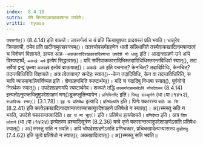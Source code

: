 ```yaml
---
index:  8.4.18
sutra:  शेषे विभाषाऽकखादावषान्त उपदेशे।
vritti:  nyasa
---
```


`उपसर्गात्()` (8.4.14) इति वत्र्तते। उपसर्गत्वं च यं प्रति क्रियायुक्ताः प्रादयस्तं प्रति भवति। धातुरेव क्रियावची, तमेव प्रति प्रादीनामुपसरग्त्वम्()। ततश्चोपसर्गग्रहणेन धातौ सन्निधापिते तस्यैवाकखादित्वमषान्तत्वं च विशेषणं विज्ञायते, इत्यत आह--`अककारादिरखकारादिरषान्त उपदेशे यो धातुः` इति। आद्यन्तग्रहणे उभे अपि विस्पष्टार्थे; `अकखे अषे` इत्येषं सिद्धत्वात्()। यदि सर्वैरेवाककारादिभिस्तदादिधिधिस्तदन्तविधिर्वा स्यात्(), तदा सर्वेषां द्वन्द्वं कृत्वा `अकखषे` इत्येवं ब्राऊयात्()। `अकखे अषे` इति वचनात्? केनचित्? तदादिविधिः, केनचित्? तदन्तविधिरिति विज्ञायते। अत्र त्वेतावान्? सन्देहः स्यात्()--केन तदादिविधिः, केन वा तदन्तविधिरिति, स चापि व्यास्यानान्निवर्त्तिष्यत इति। 
शेषग्रहणमिति स्पष्टार्थम्()। यदि च गदादिषु विभाषा स्यात्(), पूर्वयोगो निरर्थकः स्यात्()। उपदेशग्रहणमपि स्पष्टार्थमेव। शक्यते तद्धि `उपसर्गादसमासेऽपि णोपदेशस्य` (8.4.14) इत्यतोऽनुवत्र्तयितुमुपदेशग्रहणं मण्()डूकप्लुतिन्यायेन।
`प्रनिपिनष्टि` इति। `पिष्लृ सञ्चूर्णने` (धा।पा।१४५२), `रुधादिभ्यः श्नम्()` (3.1.78)। `इह च प्रतिषेधः` इत्यादि। `प्रतिपेक्ष्यति` इति। पिणेः षकारस्य `षढोः कः सि` (8.2.41) इति कत्वेऽकखादित्वादवान्तत्वाच्चासत्युपदेशग्रहणे प्रतिषेधो न स्यात्()। अ()स्मस्तु सति न भवति, उपदेशे षकारान्तत्वादिति। `इह च मा भूत्()` इति। प्रतिषेध इत्यपेक्ष्यते। `प्रणिदेष्टा` इति। अत्र `विश प्रवेशने` (धा।पा।१४२४) इत्येतस्य व्रश्चादिसूत्रेण (8.2.36) षत्वे कृते षकारान्तत्वादुपदेशग्रहणेऽसति प्रतिषेधः स्यात्()। अ()स्मस्तु सति न भवति। अपि चोपदेशग्रहणेऽसति प्रणिचकार, प्रचिचखादेत्यभ्यासस्य `कुहोश्चुः` (7.4.62) इति चुत्वे प्रतिषेधो न स्यात्(); अकखादित्वात्()। अ()स्मस्तु सति भवति॥
